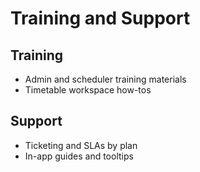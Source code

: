 # Training and Support

## Training

- Admin and scheduler training materials
- Timetable workspace how-tos

## Support

- Ticketing and SLAs by plan
- In-app guides and tooltips
